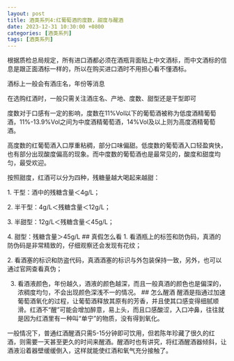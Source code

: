 ```yaml
---
layout: post
title: 酒类系列4:红葡萄酒的度数，甜度与醒酒
date: 2023-12-31 10:30:00 +0800
categories: [酒类系列]
tags: [酒类系列]
---
```

根据质检总局规定，所有进口酒都必须在酒瓶背面贴上中文酒标，而中文酒标的信息是跟正面酒标一样的，所以在购买进口酒时不用担心看不懂酒标。

酒标上一般会有酒庄名，年份等消息

在选购红酒时，一般只需关注酒庄名、产地、度数、甜型还是干型即可

度数对于口感有一定的影响，度数在11%Vol以下的葡萄酒被称为低度酒精葡萄酒，11%-13.9%Vol之间为中度酒精葡萄酒，14%Vol及以上则为高度酒精葡萄酒。

高度数的红葡萄酒入口厚重粘稠，部分口味偏甜。低度数的葡萄酒入口轻盈爽快，也有部分出现酸度偏高的现象。而中度数的葡萄酒也是最常见的，酸度和甜度均匀，最受欢迎。

按照甜度，红酒可以分为四种，残糖量越大喝起来越甜：

1. 干型：酒中的残糖含量＜4g/L；

2. 半干型：4g/L＜残糖含量＜12g/L；

3. 半甜型：12g/L＜残糖含量＜45g/L；

4. 甜型：残糖含量＞45g/L
## 真假怎么看
1. 看酒瓶上的标签和防伪码，真酒的防伪码是非常精致的，仔细观察还会发现有花纹；

2. 看酒塞的标识和防盗代码，真酒酒塞的标识与外包装保持一致，另外，也可以通过官网查看真伪；

3. 看酒液颜色，年份越久，酒液的颜色越深，而且一般真酒的颜色也是偏深的，浓稠度均匀，不会出现颜色深浅不一的情况。
## 怎么醒酒
醒酒是指通过加速葡萄酒氧化的过程，让葡萄酒释放其原有的芳香，并且使其口感变得细腻顺滑。红酒不“醒”可能会增加醉意，易上头，而且口感酸涩，入口冲鼻，往往就是因为红酒里有一种叫“单宁”的物质，没有得到氧化。

一般情况下，普通红酒醒酒只需5-15分钟即可饮用，但若陈年珍藏了很久的红酒，则需要一天甚至更久的时间来醒酒。醒酒时也有讲究，将红酒醒酒器倾斜，让酒液沿着器壁缓缓倒入，这样就能使红酒和氧气充分接触了。